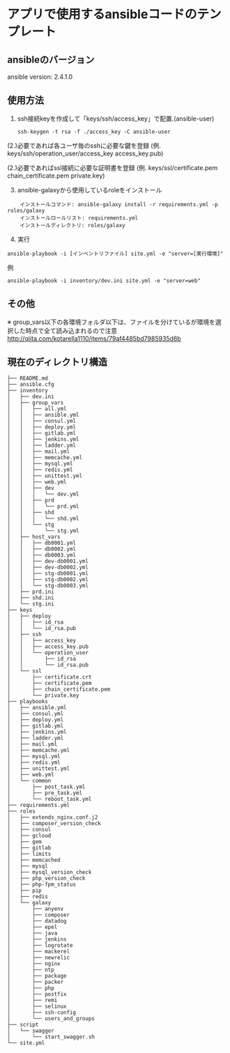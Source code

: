 # アプリで使用するansibleコードのテンプレート

## ansibleのバージョン
ansible version: 2.4.1.0


## 使用方法

1. ssh接続keyを作成して「keys/ssh/access_key」で配置.(ansible-user) <br />
    ```
    ssh-keygen -t rsa -f ./access_key -C ansible-user
    ```


(2.)必要であれば各ユーザ毎のsshに必要な鍵を登録 (例. keys/ssh/operation_user/access_key access_key.pub)

(2.)必要であればssl接続に必要な証明書を登録 (例. keys/ssl/certificate.pem chain_certificate.pem private.key)


3. ansible-galaxyから使用しているroleをインストール
```
    インストールコマンド: ansible-galaxy install -r requirements.yml -p roles/galaxy
    インストールロールリスト: requirements.yml
    インストールディレクトリ: roles/galaxy
```

4. 実行

`ansible-playbook -i [インベントリファイル] site.yml -e "server=[実行環境]"`

例
```shell
ansible-playbook -i inventory/dev.ini site.yml -e "server=web"
```


## その他

※ group_vars以下の各環境フォルダ以下は、ファイルを分けているが環境を選択した時点で全て読み込まれるので注意
http://qiita.com/kotarella1110/items/79af4485bd7985935d6b


## 現在のディレクトリ構造
```
├── README.md
├── ansible.cfg
├── inventory
│   ├── dev.ini
│   ├── group_vars
│   │   ├── all.yml
│   │   ├── ansible.yml
│   │   ├── consul.yml
│   │   ├── deploy.yml
│   │   ├── gitlab.yml
│   │   ├── jenkins.yml
│   │   ├── ladder.yml
│   │   ├── mail.yml
│   │   ├── memcache.yml
│   │   ├── mysql.yml
│   │   ├── redis.yml
│   │   ├── unittest.yml
│   │   ├── web.yml
│   │   ├── dev
│   │   │   └── dev.yml
│   │   ├── prd
│   │   │   └── prd.yml
│   │   ├── shd
│   │   │   └── shd.yml
│   │   └── stg
│   │       └── stg.yml
│   ├── host_vars
│   │   ├── db0001.yml
│   │   ├── db0002.yml
│   │   ├── db0003.yml
│   │   ├── dev-db0001.yml
│   │   ├── dev-db0002.yml
│   │   ├── stg-db0001.yml
│   │   ├── stg-db0002.yml
│   │   └── stg-db0003.yml
│   ├── prd.ini
│   ├── shd.ini
│   └── stg.ini
├── keys
│   ├── deploy
│   │   ├── id_rsa
│   │   └── id_rsa.pub
│   ├── ssh
│   │   ├── access_key
│   │   ├── access_key.pub
│   │   └── operation_user
│   │       ├── id_rsa
│   │       └── id_rsa.pub
│   └── ssl
│       ├── certificate.crt
│       ├── certificate.pem
│       ├── chain_certificate.pem
│       └── private.key
├── playbooks
│   ├── ansible.yml
│   ├── consul.yml
│   ├── deploy.yml
│   ├── gitlab.yml
│   ├── jenkins.yml
│   ├── ladder.yml
│   ├── mail.yml
│   ├── memcache.yml
│   ├── mysql.yml
│   ├── redis.yml
│   ├── unittest.yml
│   ├── web.yml
│   └── common
│       ├── post_task.yml
│       ├── pre_task.yml
│       └── reboot_task.yml
├── requirements.yml
├── roles
│   ├── extends_nginx.conf.j2
│   ├── composer_version_check
│   ├── consul
│   ├── gcloud
│   ├── gem
│   ├── gitlab
│   ├── limits
│   ├── memcached
│   ├── mysql
│   ├── mysql_version_check
│   ├── php_version_check
│   ├── php-fpm_status
│   ├── pip
│   ├── redis
│   └── galaxy
│       ├── anyenv
│       ├── composer
│       ├── datadog
│       ├── epel
│       ├── java
│       ├── jenkins
│       ├── logrotate
│       ├── mackerel
│       ├── newrelic
│       ├── nginx
│       ├── ntp
│       ├── package
│       ├── packer
│       ├── php
│       ├── postfix
│       ├── remi
│       ├── selinux
│       ├── ssh-config
│       └── users_and_groups
├── script
│   └── swagger
│       └── start_swagger.sh
└── site.yml
```

